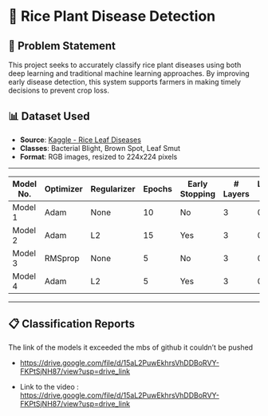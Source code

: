 # 🌾 Rice Plant Disease Detection

## 📌 Problem Statement
This project seeks to accurately classify rice plant diseases using both deep learning and traditional machine learning approaches. By improving early disease detection, this system supports farmers in making timely decisions to prevent crop loss.

## 📊 Dataset Used
- **Source**: [Kaggle - Rice Leaf Diseases](https://www.kaggle.com/datasets/minhhuy2810/rice-leaf-diseases)
- **Classes**: Bacterial Blight, Brown Spot, Leaf Smut
- **Format**: RGB images, resized to 224x224 pixels

---

| Model No. | Optimizer | Regularizer | Epochs | Early Stopping | # Layers | Learning Rate | Accuracy | F1 Score | Recall | Precision |
| --------- | --------- | ----------- | ------ | -------------- | -------- | ------------- | -------- | -------- | ------ | --------- |
| Model 1   | Adam      | None        | 10     | No             | 3        | 0.001         | 0.35     | 0.35     | 0.35   | 0.35      |
| Model 2   | Adam      | L2          | 15     | Yes            | 3        | 0.001         | 0.34     | 0.34     | 0.34   | 0.34      |
| Model 3   | RMSprop   | None        | 5      | No             | 3        | 0.001         | 0.34     | 0.34     | 0.34   | 0.34      |
| Model 4   | Adam      | L2          | 5      | Yes            | 3        | 0.0005        | 0.36     | 0.36     | 0.36   | 0.36      |


---

## 📋 Classification Reports
The link of the models it exceeded the mbs of github it couldn’t be pushed 

- https://drive.google.com/file/d/15aL2PuwEkhrsVhDDBoRVY-FKPtSjNH87/view?usp=drive_link

- Link to the video : https://drive.google.com/file/d/15aL2PuwEkhrsVhDDBoRVY-FKPtSjNH87/view?usp=drive_link

